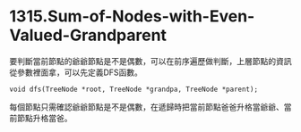 # 1315.Sum-of-Nodes-with-Even-Valued-Grandparent

要判斷當前節點的爺爺節點是不是偶數，可以在前序遍歷做判斷，上層節點的資訊從參數裡面拿，可以先定義DFS函數。

```
void dfs(TreeNode *root, TreeNode *grandpa, TreeNode *parent);
```

每個節點只需確認爺爺節點是不是偶數，在遞歸時把當前節點爸爸升格當爺爺、當前節點升格當爸。
